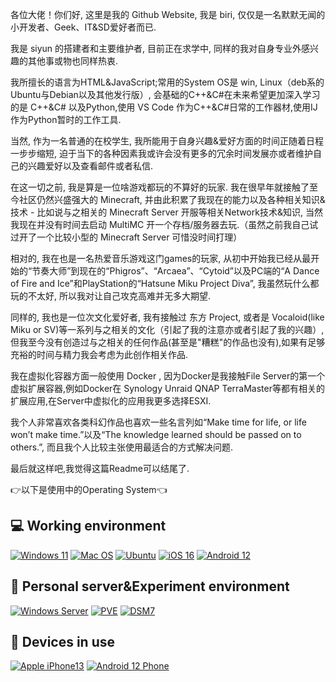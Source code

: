 各位大佬！你们好, 这里是我的 Github Website, 我是 biri, 仅仅是一名默默无闻的小开发者、Geek、IT&SD爱好者而已.

我是 siyun 的搭建者和主要维护者, 目前正在求学中, 同样的我对自身专业外感兴趣的其他事或物也同样热衷.

我所擅长的语言为HTML&JavaScript;常用的System OS是 win, Linux（deb系的Ubuntu与Debian以及其他发行版）, 会基础的C++&amp;C#在未来希望更加深入学习的是 C++&amp;C# 以及Python,使用 VS Code 作为C++&C#日常的工作器材,使用IJ作为Python暂时的工作工具.

当然, 作为一名普通的在校学生, 我所能用于自身兴趣&amp;爱好方面的时间正随着日程一步步缩短, 迫于当下的各种因素我或许会没有更多的冗余时间发展亦或者维护自己的兴趣爱好以及查看邮件或者私信.

在这一切之前, 我是算是一位啥游戏都玩的不算好的玩家. 我在很早年就接触了至今社区仍然兴盛强大的 Minecraft, 并由此积累了我现在的能力以及各种相关知识&amp;技术 - 比如说与之相关的 Minecraft Server 开服等相关Network技术&amp;知识, 当然我现在并没有时间去启动 MultiMC 开一个存档/服务器去玩.（虽然之前我自己试过开了一个比较小型的 Minecraft Server 可惜没时间打理）

相对的, 我在也是一名热爱音乐游戏这门games的玩家, 从初中开始我已经从最开始的“节奏大师”到现在的“Phigros”、“Arcaea”、“Cytoid”以及PC端的“A Dance of Fire and Ice”和PlayStation的“Hatsune Miku Project Diva”, 我虽然玩什么都玩的不太好, 所以我对让自己攻克高难并无多大期望.

同样的, 我也是一位次文化爱好者, 我有接触过 东方 Project, 或者是 Vocaloid(like Miku or SV)等一系列与之相关的文化（引起了我的注意亦或者引起了我的兴趣）, 但我至今没有创造过与之相关的任何作品(甚至是"糟糕"的作品也没有),如果有足够充裕的时间与精力我会考虑为此创作相关作品.

我在虚拟化容器方面一般使用 Docker , 因为Docker是我接触File Server的第一个虚拟扩展容器,例如Docker在 Synology Unraid  QNAP TerraMaster等都有相关的扩展应用,在Server中虚拟化的应用我更多选择ESXI.

我个人非常喜欢各类科幻作品也喜欢一些名言列如“Make time for life, or life won’t make time.”以及“The knowledge learned should be passed on to others.”, 而且我个人比较主张使用最适合的方式解决问题.

最后就这样吧,我觉得这篇Readme可以结尾了.

👉以下是使用中的Operating System👈

## 💻 Working environment
[![Windows 11](https://img.shields.io/badge/Windows%2011-00adef?style=flat-square&logo=windows&logoColor=ffffff)](https://www.microsoft.com/zh-cn/windows/windows-11)
[![Mac OS](https://img.shields.io/badge/MacOS%20Monterey%2012.4-a15522?style=flat-square&logo=MacOS&Color=ffffff)](https://support.apple.com/zh-cn/macos/)
[![Ubuntu](https://img.shields.io/badge/Ubuntu%2020%2e04-dd4814?style=flat-square&logo=ubuntu&logoColor=ffffff)](https://releases.ubuntu.com/jammy/)
[![iOS 16](https://img.shields.io/badge/iOS%2015-4f4f4f?style=flat-square&logo=ios&logoColor=ffffff)](https://www.apple.com/ios/ios-15/)
[![Android 12](https://img.shields.io/badge/Android%2012-6ddc84?style=flat-square&logo=android&logoColor=ffffff)](https://www.android.com/android-12/)

## 🔧 Personal server&Experiment environment
[![Windows Server](https://img.shields.io/badge/-Windows%20server-blue?logo=#4D4D4D)](https://www.microsoft.com/zh-cn/windows/windows-11)
[![PVE](https://img.shields.io/badge/Proxmox%20VE%207.2-f12354?style=flat-square&logo=proxmox&logoColor=ffffff)](https://pve.proxmox.com/wiki/Main_Page)
[![DSM7](https://img.shields.io/badge/DSM%207.1-b54bbf?style=flat-square&logo=Synology&logoColor=ffffff)](https://www.synology.cn/zh-cn/DSM71)

## 📱 Devices in use
[![Apple iPhone13](https://img.shields.io/badge/Apple%20iPhone%2013-fd5355?style=flat-square&logo=apple&logoColor=ffffff)](https://www.apple.com.cn/iphone-13/)
[![Android 12 Phone](https://img.shields.io/badge/Android%2012-6ddc84?style=flat-square&logo=android&logoColor=ffffff)](https://www.android.com/android-12/)
